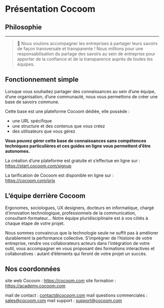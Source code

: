 # Présentation Cocoom

## Philosophie 
****

> 🌟 Nous voulons accompagner les entreprises à partager leurs savoirs de façon transversale et transparente ! Nous militons pour une responsabilisation du partage des savoirs au sein de entreprise pour apporter de la confiance et de la transparence auprès de toutes les équipes.



## Fonctionnement simple

Lorsque vous souhaitez partager des connaissances au sein d’une équipe, d’une organisation, d’une communauté, nous vous permettons de créer une base de savoirs commune.

Cette base est une plateforme Cocoom dédiée, elle possède :

- une URL spécifique
- une structure et des contenus que vous créez
- des utilisateurs que vous gérez

**Vous pouvez gérer cette base de connaissances sans compétences techniques particulières et ces guides en ligne vous permettent d’être autonomes.**

La création d’une plateforme est gratuite et s’effectue en ligne sur : https://start.cocoom.com/signup

La tarification de Cocoom est disponible en ligne sur : https://cocoom.com/prix


## L’équipe derrière Cocoom 

Ergonomes, sociologues, UX designers, docteurs en informatique, chargé d’innovation technologique, professionnels de la communication, consultant-formateur…
Notre équipe pluridisciplinaire est à vos côtés à chaque étape de votre projet.

Nous sommes convaincus que la technologie seule ne suffit pas à améliorer durablement la performance collective. S’imprégner de l’histoire de votre entreprise, rendre vos collaborateurs acteurs dans l’intégration de votre outil, vous accompagner en vous proposant des formations interactives et collaboratives : autant d’éléments qui feront de votre projet un succès. 


## Nos coordonnées 

site web Cocoom : https://cocoom.com
site formation : https://academy.cocoom.com

mail de contact : contact@cocoom.com
mail questions commerciales :  sales@cocoom.com
mail support : support@cocoom.com

